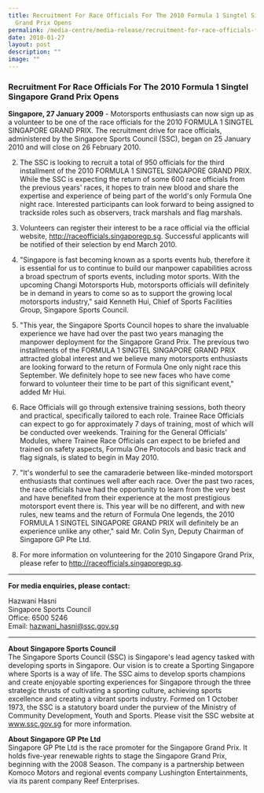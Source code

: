 ```yaml
---
title: Recruitment For Race Officials For The 2010 Formula 1 Singtel Singapore
  Grand Prix Opens
permalink: /media-centre/media-release/recruitment-for-race-officials-for-the-2010-formula-1-singtel-singapore/
date: 2010-01-27
layout: post
description: ""
image: ""
---
```

### **Recruitment For Race Officials For The 2010 Formula 1 Singtel Singapore Grand Prix Opens**

**Singapore, 27 January 2009** - Motorsports enthusiasts can now sign up as a volunteer to be one of the race officials for the 2010 FORMULA 1 SINGTEL SINGAPORE GRAND PRIX. The recruitment drive for race officials, administered by the Singapore Sports Council (SSC), began on 25 January 2010 and will close on 26 February 2010.

2. The SSC is looking to recruit a total of 950 officials for the third installment of the 2010 FORMULA 1 SINGTEL SINGAPORE GRAND PRIX. While the SSC is expecting the return of some 600 race officials from the previous years' races, it hopes to train new blood and share the expertise and experience of being part of the world's only Formula One night race. Interested participants can look forward to being assigned to trackside roles such as observers, track marshals and flag marshals.

3. Volunteers can register their interest to be a race official via the official website, http://raceofficials.singaporegp.sg. Successful applicants will be notified of their selection by end March 2010.

4. "Singapore is fast becoming known as a sports events hub, therefore it is essential for us to continue to build our manpower capabilities across a broad spectrum of sports events, including motor sports. With the upcoming Changi Motorsports Hub, motorsports officials will definitely be in demand in years to come so as to support the growing local motorsports industry," said Kenneth Hui, Chief of Sports Facilities Group, Singapore Sports Council.

5. "This year, the Singapore Sports Council hopes to share the invaluable experience we have had over the past two years managing the manpower deployment for the Singapore Grand Prix. The previous two installments of the FORMULA 1 SINGTEL SINGAPORE GRAND PRIX attracted global interest and we believe many motorsports enthusiasts are looking forward to the return of Formula One only night race this September. We definitely hope to see new faces who have come forward to volunteer their time to be part of this significant event," added Mr Hui.

6. Race Officials will go through extensive training sessions, both theory and practical, specifically tailored to each role. Trainee Race Officials can expect to go for approximately 7 days of training, most of which will be conducted over weekends. Training for the General Officials' Modules, where Trainee Race Officials can expect to be briefed and trained on safety aspects, Formula One Protocols and basic track and flag signals, is slated to begin in May 2010.

7. "It's wonderful to see the camaraderie between like-minded motorsport enthusiasts that continues well after each race. Over the past two races, the race officials have had the opportunity to learn from the very best and have benefited from their experience at the most prestigious motorsport event there is. This year will be no different, and with new rules, new teams and the return of Formula One legends, the 2010 FORMULA 1 SINGTEL SINGAPORE GRAND PRIX will definitely be an experience unlike any other," said Mr. Colin Syn, Deputy Chairman of Singapore GP Pte Ltd.

8. For more information on volunteering for the 2010 Singapore Grand Prix, please refer to http://raceofficials.singaporegp.sg.

---

**For media enquiries, please contact:**
<br>

Hazwani Hasni
<br>
Singapore Sports Council
<br>
Office: 6500 5246
<br>
Email: [hazwani_hasni@ssc.gov.sg](mailto:hazwani_hasni@ssc.gov.sg)

---

**About Singapore Sports Council**<br>
The Singapore Sports Council (SSC) is Singapore's lead agency tasked with developing sports in Singapore. Our vision is to create a Sporting Singapore where Sports is a way of life. The SSC aims to develop sports champions and create enjoyable sporting experiences for Singapore through the three strategic thrusts of cultivating a sporting culture, achieving sports excellence and creating a vibrant sports industry. Formed on 1 October 1973, the SSC is a statutory board under the purview of the Ministry of Community Development, Youth and Sports. Please visit the SSC website at www.ssc.gov.sg for more information.

**About Singapore GP Pte Ltd**<br>
Singapore GP Pte Ltd is the race promoter for the Singapore Grand Prix. It holds five-year renewable rights to stage the Singapore Grand Prix, beginning with the 2008 Season. The company is a partnership between Komoco Motors and regional events company Lushington Entertainments, via its parent company Reef Enterprises.
